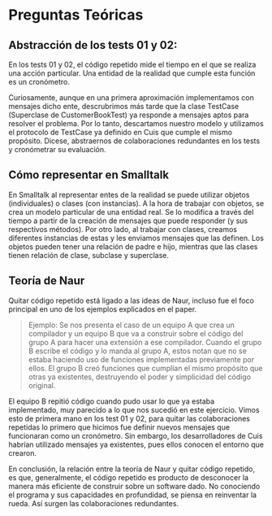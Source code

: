 # Preguntas Teóricas

## Abstracción de los tests 01 y 02:

En los tests 01 y 02, el código repetido mide el tiempo en el que se realiza una acción particular. Una entidad de la realidad que cumple esta función es un cronómetro.

Curiosamente, aunque en una primera aproximación implementamos con mensajes dicho ente, descrubrimos más tarde que la clase TestCase (Superclase de CustomerBookTest) ya responde a mensajes aptos para resolver el problema. Por lo tanto, descartamos nuestro modelo y utilizamos el protocolo de TestCase ya definido en Cuis que cumple el mismo propósito. Dicese, abstraernos de colaboraciones redundantes en los tests y cronómetrar su evaluación.

## Cómo representar en Smalltalk

En Smalltalk al representar entes de la realidad se puede utilizar objetos (individuales) o clases (con instancias). A la hora de trabajar con objetos, se crea un modelo particular de una entidad real. Se lo modifica a través del tiempo a partir de la creación de mensajes que puede responder (y sus respectivos métodos). Por otro lado, al trabajar con clases, creamos diferentes instancias de estas y les enviamos mensajes que las definen. Los objetos pueden tener una relación de padre e hijo, mientras que las clases tienen relación de clase, subclase y superclase. 

## Teoría de Naur

Quitar código repetido está ligado a las ideas de Naur, incluso fue el foco principal en uno de los ejemplos explicados en el paper. 

> Ejemplo: 
> Se nos presenta el caso de un equipo A que crea un compilador y un equipo B que va a construir sobre el código del grupo A para hacer una extensión a ese compilador. Cuando el grupo B escribe el código y lo manda al grupo A, estos notan que no se estaba haciendo uso de funciones implementadas previamente por ellos. El grupo B creó funciones que cumplían el mismo propósito que otras ya existentes, destruyendo el poder y simplicidad del código original. 

El equipo B repitió código cuando pudo usar lo que ya estaba implementado, muy parecido a lo que nos sucedió en este ejercicio. Vimos esto de primera mano en los test 01 y 02, para quitar las colaboraciones repetidas lo primero que hicimos fue definir nuevos mensajes que funcionaran como un cronómetro. Sin embargo, los desarrolladores de Cuis habrían utilizado mensajes ya existentes, pues ellos conocen el entorno que crearon.

En conclusión, la relación entre la teoría de Naur y quitar código repetido, es que, generalmente, el código repetido es producto de desconocer la manera más eficiente de construir sobre un software dado. No conociendo el programa y sus capacidades en profundidad, se piensa en reinventar la rueda. Así surgen las colaboraciones redundantes.
